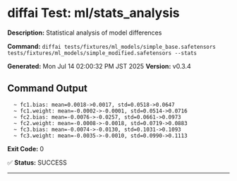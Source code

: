 # diffai Test: ml/stats_analysis

**Description:** Statistical analysis of model differences

**Command:** `diffai tests/fixtures/ml_models/simple_base.safetensors tests/fixtures/ml_models/simple_modified.safetensors --stats`

**Generated:** Mon Jul 14 02:00:32 PM JST 2025
**Version:** v0.3.4

## Command Output

```
  ~ fc1.bias: mean=0.0018->0.0017, std=0.0518->0.0647
  ~ fc1.weight: mean=-0.0002->-0.0001, std=0.0514->0.0716
  ~ fc2.bias: mean=-0.0076->-0.0257, std=0.0661->0.0973
  ~ fc2.weight: mean=-0.0008->-0.0018, std=0.0719->0.0883
  ~ fc3.bias: mean=-0.0074->-0.0130, std=0.1031->0.1093
  ~ fc3.weight: mean=-0.0035->-0.0010, std=0.0990->0.1113
```

**Exit Code:** 0

✅ **Status:** SUCCESS

---
